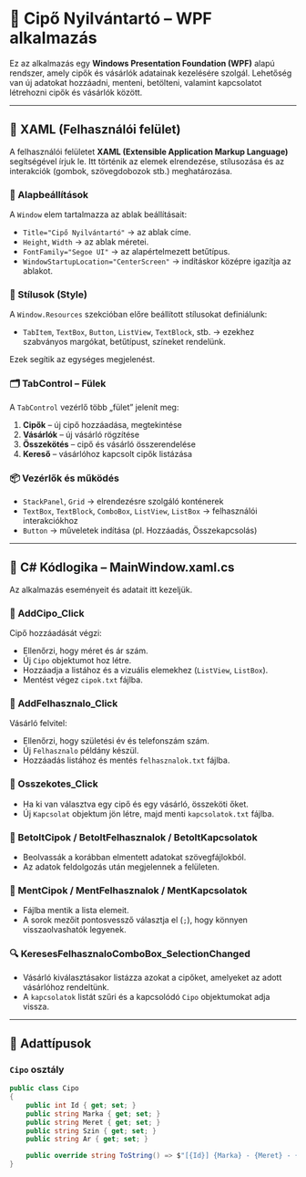 # 🥾 Cipő Nyilvántartó – WPF alkalmazás

Ez az alkalmazás egy **Windows Presentation Foundation (WPF)** alapú rendszer, amely cipők és vásárlók adatainak kezelésére szolgál. Lehetőség van új adatokat hozzáadni, menteni, betölteni, valamint kapcsolatot létrehozni cipők és vásárlók között.

---

## 🎨 XAML (Felhasználói felület)

A felhasználói felületet **XAML (Extensible Application Markup Language)** segítségével írjuk le. Itt történik az elemek elrendezése, stílusozása és az interakciók (gombok, szövegdobozok stb.) meghatározása.

### 🧱 Alapbeállítások

A `Window` elem tartalmazza az ablak beállításait:
- `Title="Cipő Nyilvántartó"` → az ablak címe.
- `Height`, `Width` → az ablak méretei.
- `FontFamily="Segoe UI"` → az alapértelmezett betűtípus.
- `WindowStartupLocation="CenterScreen"` → indításkor középre igazítja az ablakot.

### 🎨 Stílusok (Style)

A `Window.Resources` szekcióban előre beállított stílusokat definiálunk:
- `TabItem`, `TextBox`, `Button`, `ListView`, `TextBlock`, stb. → ezekhez szabványos margókat, betűtípust, színeket rendelünk.

Ezek segítik az egységes megjelenést.

### 🗂 TabControl – Fülek

A `TabControl` vezérlő több „fület” jelenít meg:

1. **Cipők** – új cipő hozzáadása, megtekintése
2. **Vásárlók** – új vásárló rögzítése
3. **Összekötés** – cipő és vásárló összerendelése
4. **Kereső** – vásárlóhoz kapcsolt cipők listázása

### 📦 Vezérlők és működés

- `StackPanel`, `Grid` → elrendezésre szolgáló konténerek
- `TextBox`, `TextBlock`, `ComboBox`, `ListView`, `ListBox` → felhasználói interakciókhoz
- `Button` → műveletek indítása (pl. Hozzáadás, Összekapcsolás)

---

## 🧠 C# Kódlogika – MainWindow.xaml.cs

Az alkalmazás eseményeit és adatait itt kezeljük.

### 🥾 AddCipo_Click

Cipő hozzáadását végzi:
- Ellenőrzi, hogy méret és ár szám.
- Új `Cipo` objektumot hoz létre.
- Hozzáadja a listához és a vizuális elemekhez (`ListView`, `ListBox`).
- Mentést végez `cipok.txt` fájlba.

### 👤 AddFelhasznalo_Click

Vásárló felvitel:
- Ellenőrzi, hogy születési év és telefonszám szám.
- Új `Felhasznalo` példány készül.
- Hozzáadás listához és mentés `felhasznalok.txt` fájlba.

### 🔗 Osszekotes_Click

- Ha ki van választva egy cipő és egy vásárló, összeköti őket.
- Új `Kapcsolat` objektum jön létre, majd menti `kapcsolatok.txt` fájlba.

### 💾 BetoltCipok / BetoltFelhasznalok / BetoltKapcsolatok

- Beolvassák a korábban elmentett adatokat szövegfájlokból.
- Az adatok feldolgozás után megjelennek a felületen.

### 💽 MentCipok / MentFelhasznalok / MentKapcsolatok

- Fájlba mentik a lista elemeit.
- A sorok mezőit pontosvessző választja el (`;`), hogy könnyen visszaolvashatók legyenek.

### 🔍 KeresesFelhasznaloComboBox_SelectionChanged

- Vásárló kiválasztásakor listázza azokat a cipőket, amelyeket az adott vásárlóhoz rendeltünk.
- A `kapcsolatok` listát szűri és a kapcsolódó `Cipo` objektumokat adja vissza.

---

## 🧾 Adattípusok

### `Cipo` osztály

```csharp
public class Cipo
{
    public int Id { get; set; }
    public string Marka { get; set; }
    public string Meret { get; set; }
    public string Szin { get; set; }
    public string Ar { get; set; }

    public override string ToString() => $"[{Id}] {Marka} - {Meret} - {Szin} - {Ar} Ft";
}
